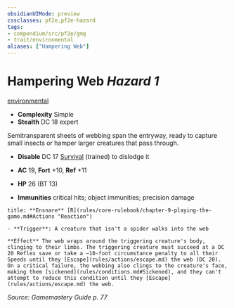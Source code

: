 ```yaml
---
obsidianUIMode: preview
cssclasses: pf2e,pf2e-hazard
tags:
- compendium/src/pf2e/gmg
- trait/environmental
aliases: ["Hampering Web"]
---
```

# Hampering Web *Hazard 1*  
[environmental](rules/traits/environmental.md "Environmental Hazard Trait")  

- **Complexity** Simple
- **Stealth** DC 18 expert  

Semitransparent sheets of webbing span the entryway, ready to capture small insects or hamper larger creatures that pass through.

- **Disable** DC 17 [Survival](compendium/skills.md#Survival) (trained) to dislodge it  

- **AC** 19, **Fort** +10, **Ref** +11
- **HP** 26 (BT 13)
- **Immunities** critical hits; object immunities; precision damage

```ad-embed-ability
title: **Ensnare** [R](rules/core-rulebook/chapter-9-playing-the-game.md#Actions "Reaction")

- **Trigger**: A creature that isn't a spider walks into the web

**Effect** The web wraps around the triggering creature's body, clinging to their limbs. The triggering creature must succeed at a DC 20 Reflex save or take a –10-foot circumstance penalty to all their Speeds until they [Escape](rules/actions/escape.md) the web (DC 20). On a critical failure, the webbing also clings to the creature's face, making them [sickened](rules/conditions.md#Sickened), and they can't attempt to reduce this condition until they [Escape](rules/actions/escape.md) the web.
```

*Source: Gamemastery Guide p. 77*